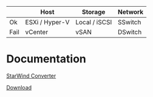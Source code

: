 |  | Host | Storage | Network |
| --- | --- | --- | --- |
| Ok | ESXi / Hyper-V | Local / iSCSI | SSwitch |
| Fail | vCenter | vSAN | DSwitch |

# Documentation
[StarWind Converter](https://www.starwindsoftware.com/starwind-v2v-converter)

[Download](https://www.starwindsoftware.com/tmplink/starwindconverter.exe)
